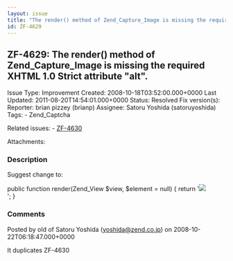 ```yaml
---
layout: issue
title: "The render() method of Zend_Capture_Image is missing the required XHTML 1.0 Strict attribute &quot;alt&quot;."
id: ZF-4629
---
```


ZF-4629: The render() method of Zend\_Capture\_Image is missing the required XHTML 1.0 Strict attribute "alt".
--------------------------------------------------------------------------------------------------------------

 Issue Type: Improvement Created: 2008-10-18T03:52:00.000+0000 Last Updated: 2011-08-20T14:54:01.000+0000 Status: Resolved Fix version(s): 
 Reporter:  brian pizzey (brianp)  Assignee:  Satoru Yoshida (satoruyoshida)  Tags: - Zend\_Captcha
 
 Related issues: - [ZF-4630](/issues/browse/ZF-4630)
 
 Attachments: 
### Description

Suggest change to:

public function render(Zend\_View $view, $element = null) { return '![]('%20.%20$this-)  
'; }

 

 

### Comments

Posted by old of Satoru Yoshida (yoshida@zend.co.jp) on 2008-10-22T06:18:47.000+0000

It duplicates ZF-4630

 

 